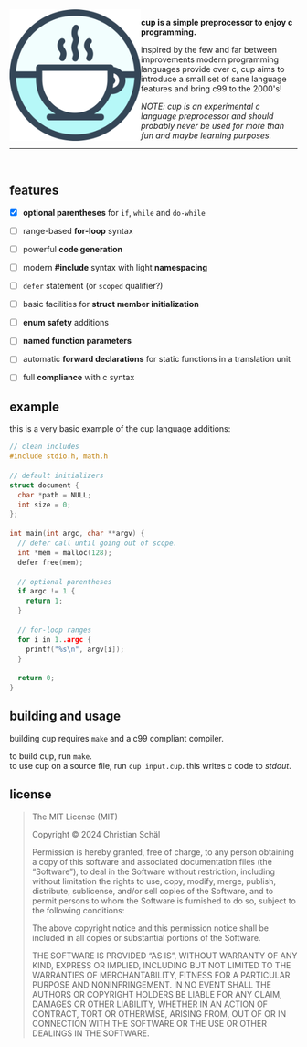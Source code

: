 <img align="left" style="width:230px" src="https://github.com/numpad/cup/blob/master/resources/logo.png" width="288px">

**cup is a simple preprocessor to enjoy c programming.**

inspired by the few and far between improvements modern programming languages provide over c, cup aims to introduce a small set of sane language features and bring c99 to the 2000's!

*NOTE: cup is an experimental c language preprocessor and should probably never be used for more than fun and maybe learning purposes.*

---

<br>


features
--------
- [x] **optional parentheses** for `if`, `while` and `do-while`
- [ ] range-based **for-loop** syntax
- [ ] powerful **code generation**
- [ ] modern **#include** syntax with light **namespacing**
- [ ] `defer` statement (or `scoped` qualifier?)
- [ ] basic facilities for **struct member initialization**
- [ ] **enum safety** additions
- [ ] **named function parameters**
- [ ] automatic **forward declarations** for static functions in a translation unit
- [ ] full **compliance** with c syntax


example
-------
this is a very basic example of the cup language additions:

```c
// clean includes
#include stdio.h, math.h

// default initializers
struct document {
  char *path = NULL;
  int size = 0;
};

int main(int argc, char **argv) {
  // defer call until going out of scope.
  int *mem = malloc(128);
  defer free(mem);

  // optional parentheses
  if argc != 1 {
    return 1;
  }

  // for-loop ranges
  for i in 1..argc {
    printf("%s\n", argv[i]);
  }

  return 0;
}

```

building and usage
------------------
building cup requires `make` and a c99 compliant compiler.

to build cup, run `make`.  
to use cup on a source file, run `cup input.cup`. this writes c code to _stdout_.  

license
-------

> The MIT License (MIT)
> 
> Copyright © 2024 Christian Schäl
> 
> Permission is hereby granted, free of charge, to any person obtaining a copy of this software and associated documentation files (the “Software”), to deal in the Software without restriction, including without limitation the rights to use, copy, modify, merge, publish, distribute, sublicense, and/or sell copies of the Software, and to permit persons to whom the Software is furnished to do so, subject to the following conditions:
> 
> The above copyright notice and this permission notice shall be included in all copies or substantial portions of the Software.
> 
> THE SOFTWARE IS PROVIDED “AS IS”, WITHOUT WARRANTY OF ANY KIND, EXPRESS OR IMPLIED, INCLUDING BUT NOT LIMITED TO THE WARRANTIES OF MERCHANTABILITY, FITNESS FOR A PARTICULAR PURPOSE AND NONINFRINGEMENT. IN NO EVENT SHALL THE AUTHORS OR COPYRIGHT HOLDERS BE LIABLE FOR ANY CLAIM, DAMAGES OR OTHER LIABILITY, WHETHER IN AN ACTION OF CONTRACT, TORT OR OTHERWISE, ARISING FROM, OUT OF OR IN CONNECTION WITH THE SOFTWARE OR THE USE OR OTHER DEALINGS IN THE SOFTWARE.

